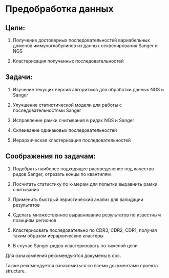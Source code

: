 Предобработка данных
====================


Цели:
-----

1. Получение достоверных последовательностей вариабельных доменов иммуноглобулинов из данных секвенирования Sanger и NGS

2. Кластеризация полученных последовательностей



Задачи:
-------

1. Изучение текущих версий алгоритмов для обработки данных NGS и Sanger

2. Улучшение статистической модели для работы с последовательностями Sanger

3. Исправление рамки считывания в ридах NGS и Sanger

4. Склеивание одинаковых последовательностей

5. Иерархическая кластеризация последовательностей



Соображения по задачам:
-----------------------

1. Подобрать наиболее подходящее распределение под качество ридов Sanger, отрезать концы по квантилям

2. Посчитать статистику по k-мерам для попытки выравнить рамки считывания

3. Применить быстрый эвристический анализ для валидации результатов

4. Сделать множественное выравнивание результатов по известным позициям регионов

5. Кластеризовать последовательно по CDR3, CDR2, CDR1, получая таким образом иерархические кластеры

6. В случае Sanger ридов кластеризовать по тяжелой цепи



Для ознакомления рекомендуются докумены в doc.

Также рекомендуется ознакомиться со всеми документами проекта structure.
